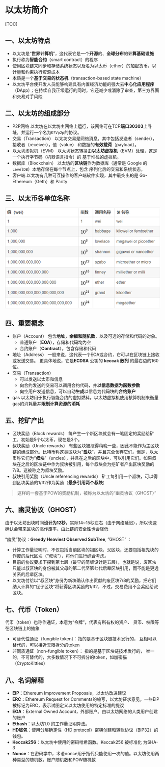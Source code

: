 # 以太坊简介

[TOC]

## 一、以太坊特点

-   以太坊是“**世界计算机**”，这代表它是一个**开源**的、**全球分布**的**计算基础设施**
-   执行称为**智能合约**（smart contract）的程序
-   使用区块链来同步和存储系统状态以及名为以太币（ether）的加密货币，以计量和约束执行资源成本
-   本质是一个**基于交易的状态机**（transaction-based state machine）
-   以太坊平台使开发人员能够构建具有内置经济功能的强大去**中心化应用程序**（DApp）；在持续自我正常运行的同时，它还减少或消除了审查，第三方界面和交易对手风险

## 二、以太坊的组成部分

-   P2P网络
    以太坊在以太坊主网络上运行，该网络可在TCP**端口30303**上寻址，并运行一个名为`ÐΞVp2p`的协议。
-   交易（Transaction）
    以太坊交易是网络消息，其中包括发送者（sender），接收者（receiver），值（value） 和数据的**有效载荷**（payload）。
-   以太坊虚拟机（EVM）
    以太坊状态转换由**以太坊虚拟机**（EVM）处理，这是一个执行字节码（机器语言指令）的 基于堆栈的虚拟机。
-   数据库（Blockchain）
    以太坊的**区块链**作为数据库（通常是 Google 的`LevelDB`）本地存储在每个节点上，包含 序列化后的交易和系统状态。
-   客户端
    以太坊有几种可互操作的客户端软件实现，其中最突出的是 Go-Ethereum（Geth）和 Parity

## 三、以太币各单位名称

![image-20211127102115349](https://raw.githubusercontent.com/Jxpro/PicBed/master/md/2021/11/2021-11-27-102116.png)

## 四、重要概念

-   账户（Account）
    包含**地址，余额和随机数**，以及可选的存储和代码的对象。
    -   普通账户（**EOA**），存储和代码均为空
    -   合约账户（**Contract**），包含存储和代码
-   地址（Address）
    一般来说，这代表一个EOA或合约，它可以在区块链上接收或发送交易。 更具体地说，它是**ECDSA** 公钥的 **keccak 散列** 的最右边的160位。
-   交易（Transaction）
    -   可以发送以太币和信息
    -   向合约发送的交易可以调用合约代码，并**以信息数据为函数参数**
    -   向空用户发送信息，可以自动**生成**以信息为代码块的**合约账户**
-   gas
    以太坊用于执行智能合约的虚拟燃料，以太坊虚拟机使用核算机制来衡量 gas的消耗量并**限制计算资源的消耗**

## 五、挖矿产出

-   区块奖励（Block rewards）
    每产生一个新区块就会有一笔固定的奖励给矿工，初始是5个以太币，现在是3个。
-   叔块奖励（Uncle rewards）
    有些区块被挖得稍晚一些，因此不能作为主区块链的组成部分。比特币称这类区块为“**孤块**”，并且完全舍弃它们。但是，以太币称它们为“**叔块**”（uncles），并且在之后的区块中，可以引用它们。如果叔块在之后的区块链中作为叔块被引用，每个叔块会为挖矿者产出区块奖励的7/8。这被称之为叔块奖励。
-   叔块引用奖励（Uncle referencing rewards）
    矿工每引用一个叔块，可以得到区块奖励的1/32作为奖励（**最多引用两个叔块**）

>   这样的一套基于POW的奖励机制，被称为以太坊的“幽灵协议（GHOST）”

## 六、幽灵协议（GHOST）

由于以太坊出块时间**设计为12秒**，实际14~15秒左右（由于网络延迟），所以快速确认会带来区块的高作废率，由此链的安全性也会降低

“幽灵”协议：**Greedy Heaviest Observed SubTree**, ”GHOST” ：

-   计算工作量证明时，不仅包括当前区块的祖区块，父区块，还要包括祖先块的作废的后代区块（“叔块”），将他们进行综合考虑。
-   目前的协议要求下探到第七层（最早的简版设计是五层），也就是说，废区块只能以叔区块的身份被其父母的第二代至第七代后辈区块引用，而不能是更远关系的后辈区块。
-   以太坊付给以“叔区块”身份为新块确认作出贡献的废区块7/8的奖励，把它们纳入计算的“侄子区块”将获得区块奖励的1/32，不过，交易费用不会奖励给叔区块。

## 七、代币（Token）

代币（token）也称作通证，本意为“令牌”，代表有所有权的资产、 货币、权限等在区块链上的抽象

-   可替代性通证（fungible token）：指的是基于区块链技术发行的， 互相可以替代的，可以接近无限拆分的token
-   非同质通证（non-fungible token）： 指的是基于区块链技术发行的， 唯一的，不可替代的，大多数情况下不可拆分的token，如加密猫 （CryptoKitties）

## 八、名词解释

-   **EIP**：Ethereum Improvement Proposals，以太坊改进建议
-   **ERC**：Ethereum Request for Comments的缩写，以太坊征求意见。一些EIP被标记为ERC，表示试图定义以太坊使用的特定标准的提议
-   **EOA**：External Owned Account，外部账户。由以太坊网络的人类用户创建的账户
-   **Ethash**：以太坊1.0 的工作量证明算法。
-   **HD钱包**：使用分层确定性（HD protocol）密钥创建和转账协议（BIP32）的钱包。
-   **Keccak256**：以太坊中使用的密码哈希函数。Keccak256 被标准化 为SHA-3
-   **Nonce**：在密码学中，术语nonce用于指代只能使用一次的值。以太坊使用两种类型的随机数，账户随机数和POW随机数
